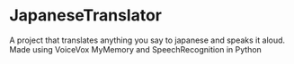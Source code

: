 # JapaneseTranslator
A project that translates anything you say to japanese and speaks it aloud. Made using VoiceVox  MyMemory and SpeechRecognition in Python
